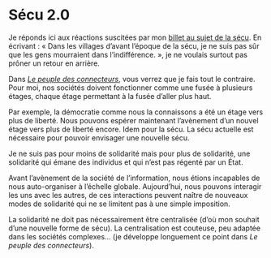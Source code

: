 # Sécu 2.0

Je réponds ici aux réactions suscitées par mon [billet au sujet de la sécu](https://tcrouzet.com/2006/02/08/la-fin-de-la-scu/). En écrivant : « Dans les villages d’avant l’époque de la sécu, je ne suis pas sûr que les gens mourraient dans l’indifférence. », je ne voulais surtout pas prôner un retour en arrière.

Dans [*Le peuple des connecteurs*](https://tcrouzet.com/le-peuple-des-connecteurs/), vous verrez que je fais tout le contraire. Pour moi, nos sociétés doivent fonctionner comme une fusée à plusieurs étages, chaque étage permettant à la fusée d’aller plus haut.

Par exemple, la démocratie comme nous la connaissons a été un étage vers plus de liberté. Nous pouvons espérer maintenant l’avènement d’un nouvel étage vers plus de liberté encore. Idem pour la sécu. La sécu actuelle est nécessaire pour pouvoir envisager une nouvelle sécu.

Je ne suis pas pour moins de solidarité mais pour plus de solidarité, une solidarité qui émane des individus et qui n’est pas régenté par un État.

Avant l’avènement de la société de l’information, nous étions incapables de nous auto-organiser à l’échelle globale. Aujourd’hui, nous pouvons interagir les uns avec les autres, de ces interactions peuvent naître de nouveaux modes de solidarité qui ne se limitent pas à une simple imposition.

La solidarité ne doit pas nécessairement être centralisée (d’où mon souhait d’une nouvelle forme de sécu). La centralisation est couteuse, peu adaptée dans les sociétés complexes… (je développe longuement ce point dans *Le peuple des connecteurs*).